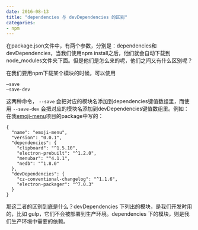 ```yaml
---
date: 2016-08-13
title: "dependencies 与 devDependencies 的区别"
categories:
- npm
---
```


在package.json文件中，有两个参数，分别是：dependencies和devDependencies，当我们使用npm install之后，他们就会自动下载到node_modules文件夹下面。但是他们是怎么来的呢，他们之间又有什么区别呢？ 

在我们要用npm下载某个模块的时候，可以使用

```
–save
–save-dev
```
这两种命令， `--save` 会把对应的模块名添加到dependencies键值数组里，而使用 `--save-dev` 会把对应的模块名添加到devDependencies键值数组里。例如：在我[emoji-menu](https://github.com/lazybios/emoji-menu)项目的package中写的：

```
{
  "name": "emoji-menu",
  "version": "0.0.1",
  "dependencies": {
    "clipboard": "^1.5.10",
    "electron-prebuilt": "^1.2.0",
    "menubar": "^4.1.1",
    "nedb": "^1.8.0"
  },
  "devDependencies": {
    "cz-conventional-changelog": "^1.1.6",
    "electron-packager": "^7.0.3"
  }
}
```

那这二者的区别到底是什么？devDependencies 下列出的模块，是我们开发时用的，比如 gulp，它们不会被部署到生产环境。dependencies 下的模块，则是我们生产环境中需要的依赖。